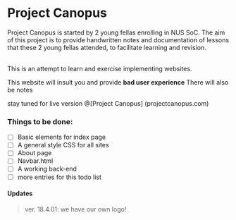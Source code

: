 # Project Canopus
Project Canopus is started by 2 young fellas enrolling in NUS SoC.
The aim of this project is to provide handwritten notes and documentation of lessons that these 2 young fellas attended, to facilitate learning and revision.

<br>
This is an attempt to learn and exercise implementing websites.

This website will insult you and provide **__bad__ user experience**
There will also be notes

stay tuned for live version @[Project Canopus] (projectcanopus.com)
### Things to be done:
- [ ] Basic elements for index page
- [ ] A general style CSS for all sites
- [ ] About page
- [ ] Navbar.html
- [ ] A working back-end
- [ ] more entries for this todo list
#### Updates
>ver. 18.4.01:
>   we have our own logo!
